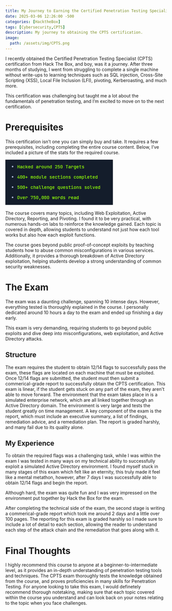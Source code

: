 ```yaml
---
title: My Journey to Earning the Certified Penetration Testing Specialist (CPTS) Certification
date: 2025-03-06 12:26:00 -500
categories: [HacktheBox]
tags: [Cybersecurity,CPTS]
description: My journey to obtaining the CPTS certification.
image:
  path: /assets/img/CPTS.png
---
```


I recently obtained the Certified Penetration Testing Specialist (CPTS) certification from Hack The Box, and boy, was it a journey. After three months of studying, I went from struggling to complete a single machine without write-ups to learning techniques such as SQL injection, Cross-Site Scripting (XSS), Local File Inclusion (LFI), pivoting, Kerberoasting, and much more.

This certification was challenging but taught me a lot about the fundamentals of penetration testing, and I’m excited to move on to the next certification.

# Prerequisites
This certification isn’t one you can simply buy and take. It requires a few prerequisites, including completing the entire course content. Below, I’ve included a picture of the stats for the required course.

![Statistics](/assets/img/stats.png)

The course covers many topics, including Web Exploitation, Active Directory, Reporting, and Pivoting. I found it to be very practical, with numerous hands-on labs to reinforce the knowledge gained. Each topic is covered in depth, allowing students to understand not just how each tool works but also how each exploit functions.

The course goes beyond public proof-of-concept exploits by teaching students how to abuse common misconfigurations in various services. Additionally, it provides a thorough breakdown of Active Directory exploitation, helping students develop a strong understanding of common security weaknesses.

# The Exam
The exam was a daunting challenge, spanning 10 intense days. However, everything tested is thoroughly explained in the course. I personally dedicated around 10 hours a day to the exam and ended up finishing a day early.

This exam is very demanding, requiring students to go beyond public exploits and dive deep into misconfigurations, web exploitation, and Active Directory attacks.

## Structure
The exam requires the student to obtain 12/14 flags to successfully pass the exam, these flags are located on each machine that must be exploited. Once 12/14 flags are submitted, the student must then submit a commerical-grade report to successfully obtain the CPTS certification. This exam is linear, if the student gets stuck on any part of the exam, they aren't able to move forward.
The environment that the exam takes place in is a simulated enterprise network, which are all linked together through an Active Directory domain. The environment is very large and tests the student greatly on time management.
A key component of the exam is the report, which must include an executive summary, a list of findings, remediation advice, and a remediation plan. The report is graded harshly, and many fail due to its quality alone.

## My Experience
To obtain the required flags was a challenging task, while I was within the exam I was tested in many ways on my technical ability to successfully exploit a simulated Active Directory environment. I found myself stuck in many stages of this exam which felt like an eternity, this truly made it feel like a mental metathon, however, after 7 days I was successfully able to obtain 12/14 flags and begin the report.

Although hard, the exam was quite fun and I was very impressed on the environment put together by Hack the Box for the exam.

After completing the technical side of the exam, the second stage is writing a commerical-grade report which took me around 2 days and a little over 100 pages. The reporting for this exam is graded harshly so I made sure to include a lot of detail to each section, allowing the reader to understand each step of the attack chain and the remediation that goes along with it.

# Final Thoughts
I highly recommend this course to anyone at a beginner-to-intermediate level, as it provides an in-depth understanding of penetration testing tools and techniques. The CPTS exam thoroughly tests the knowledge obtained from the course, and proves proficiencies in many skills for Penetration Testing. For anyone looking to take this exam, I would definetely recommend thorough notetaking, making sure that each topic covered within the course you understand and can look back on your notes relating to the topic when you face challenges.
